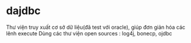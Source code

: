 # dajdbc
Thư viện truy xuất cơ sở dữ liệu(đã test với oracle), giúp đơn giản hóa các lênh execute
Dùng các thư viện open sources : log4j, bonecp, ojdbc
